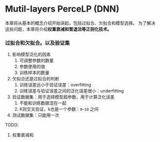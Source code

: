 # Mutil-layers PerceLP (DNN)

本章将从基本的概念介绍开始讲起，包括过拟合、欠拟合和模型选择。 为了解决这些问题，本章将介绍**权重衰减和暂退法等正则化技术。**

### 过拟合和欠拟合。以及验证集

1.   影响模型泛化的因素
     1.   可调整参数的数量
     2.   参数使用的值
     3.   训练样本的数量
2.   欠拟合还是过拟合的判断
     1.   训练误差远小于验证误差：overfitting
     2.   训练误差与验证误差之间的泛化误差很小：underfitting
3.   验证数据集：用于选择模型超参数，用于计算泛化误差
     1.   不能和训练数据混在一起
     2.   K则交叉验证，k也是一个参数：`0~10` 之间
4.   测试数据集：只能用一次





TODO:

1. 权重衰减和
